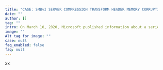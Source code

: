 ```yaml
---
title: "CASE: SMBv3 SERVER COMPRESSION TRANSFORM HEADER MEMORY CORRUPTION"
date: ""
author: []
tag: ""
intro: On March 10, 2020, Microsoft published information about a serious vulnerability in Microsoft’s Server Block Protocol version 3. The vulnerability (CVE-2020-0796) is a remote code execution vulnerability that exists in the way that the Microsoft Server Message Block 3.1.1 (SMBv3) protocol handles certain requests.
image: ""
Alt tag for image: ""
case: null
faq_enabled: false
faq: null
---
```

xx
